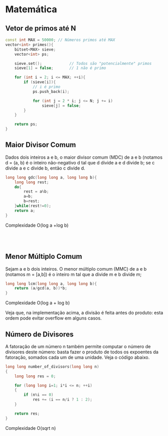 # Matemática

## Vetor de primos até N
```c++
const int MAX = 50000; // Números primos até MAX
vector<int> primes(){
    bitset<MAX> sieve;     
    vector<int> ps;

    sieve.set();            // Todos são "potencialmente" primos
    sieve[1] = false;       // 1 não é primo

    for (int i = 2; i <= MAX; ++i){
        if (sieve[i]){       
            // i é primo
            ps.push_back(i);

            for (int j = 2 * i; j <= N; j += i)
                sieve[j] = false;
        }
    }

    return ps;
}
```
## Maior Divisor Comum

Dados dois inteiros a e b, o maior divisor comum (MDC) de a e b (notamos d = (a, b) é o inteiro não-negativo d tal que d divide a e d divide b;
se c divide a e c divide b, então c divide d.


```c++
long long gdc(long long a, long long b){
    long long rest;
    do{
        rest = a%b;
        a=b;
        b=rest;
    }while(rest!=0);
    return a;
}

```
Complexidade O(log a +log b)

<br>
<br>

## Menor Múltiplo Comum

Sejam a e b dois inteiros. O menor múltiplo comum (MMC) de a e b (notamos m = [a,b]) é o inteiro m tal que a divide m e b divide m;

```c++
long long lcm(long long a, long long b){
    return (a/gcd(a, b))*b;
}

```
Complexidade O(log a + log b)

Veja que, na implementação acima, a divisão é feita antes do produto: esta ordem pode evitar overflow em alguns casos.


## Número de Divisores

A fatoração de um número n também permite computar o número de divisores deste número: basta fazer o produto de todos os expoentes da fatoração, somados cada um de uma unidade. Veja o código abaixo.

```c++
long long number_of_divisors(long long n)
{
    long long res = 0;

    for (long long i=1; i*i <= n; ++i)
    {
        if (n%i == 0)
            res += (i == n/i ? 1 : 2);
    }

    return res;
}
```
Complexidade O(sqrt n)